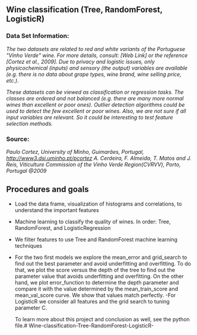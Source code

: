 ## Wine classification (Tree, RandomForest, LogisticR)


### Data Set Information:

*The two datasets are related to red and white variants of the Portuguese "Vinho Verde" wine. For more details, consult: [Web Link] or the reference [Cortez et al., 2009]. Due to privacy and logistic issues, only physicochemical (inputs) and sensory (the output) variables are available (e.g. there is no data about grape types, wine brand, wine selling price, etc.).*

*These datasets can be viewed as classification or regression tasks. The classes are ordered and not balanced (e.g. there are many more normal wines than excellent or poor ones). Outlier detection algorithms could be used to detect the few excellent or poor wines. Also, we are not sure if all input variables are relevant. So it could be interesting to test feature selection methods.*

### Source:

*Paulo Cortez, University of Minho, Guimarães, Portugal, http://www3.dsi.uminho.pt/pcortez
A. Cerdeira, F. Almeida, T. Matos and J. Reis, Viticulture Commission of the Vinho Verde Region(CVRVV), Porto, Portugal
@2009*

## Procedures and goals

- Load the data frame, visualization of histograms and correlations, to understand the important features
- Machine learning to classify the quality of wines. In order: Tree, RandomForest, and LogisticRegression
- We filter features to use Tree and RandomForest machine learning techniques
- For the two first models we explore the mean_error and grid_search to find out the best parameter and avoid underfitting and overfitting. 
 To do that, we plot the score versus the depth of the tree to find out the parameter value that avoids underfitting and overfitting.
  On the other hand, we plot error_function to determine the depth parameter and compare it with the value determined by 
  the mean_train_score and mean_val_score curve. We show that values match perfectly.
  -For LogisticR we consider all features and the grid search to tuning parameter C.

  To learn more about this project and conclusion as well, see the python file.# Wine-classification-Tree-RandomForest-LogisticR-
